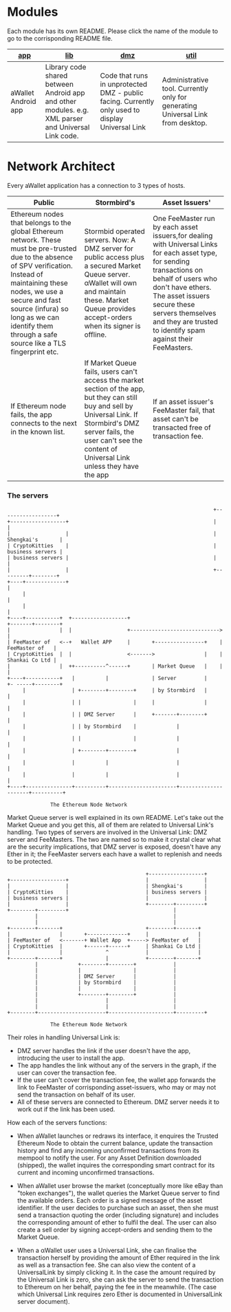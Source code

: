 # Modules

Each module has its own README. Please click the name of the module to go to the corrisponding README file.

| [app](../app/README.md) | [lib](../lib/README.md) | [dmz](../dmz/README.md) | [util](../util/README.md) |
| --- | --- | --- | --- |
| aWallet Android app | Library code shared between Android app and other modules. e.g. XML parser and Universal Link code. | Code that runs in unprotected DMZ - public facing. Currently only used to display Universal Link | Administrative tool. Currently only for generating Universal Link from desktop. |

# Network Architect

Every aWallet application has a connection to 3 types of hosts.

| Public | Stormbird's | Asset Issuers' |
| ------ | ----------- | -------------- |
| Ethereum nodes that belongs to the global Ethereum network. These must be pre-trusted due to the absence of SPV verification. Instead of maintaining these nodes, we use a secure and fast source (infura) so long as we can identify them through a safe source like a TLS fingerprint etc. | Stormbid operated servers. Now: A DMZ server for public access plus a secured Market Queue server. αWallet will own and maintain these. Market Queue provides accept-orders when its signer is offline. | One FeeMaster run by each asset issuers,for dealing with Universal Links for each asset type, for sending transactions on behalf of users who don't have ethers. The asset issuers secure these servers themselves and they are trusted to identify spam against their FeeMasters. |
| If Ethereum node fails, the app connects to the next in the known list. | If Market Queue fails, users can't access the market section of the app, but they can still buy and sell by Universal Link.  If Stormbird's DMZ server fails, the user can't see the content of Universal Link unless they have the app | If an asset issuer's FeeMaster fail, that asset can't be transacted free of transaction fee. |

### The servers

                                                                       +------------------+
    +------------------+                                               |                  |
    |                  |                                               | Shengkai's       |
    | CryptoKitties    |                                               | business servers |
    | business servers |                                               |                  |
    |                  |                                               +---------+--------+
    +----+-------------+                                                         |
         |                                                                       |
         |                                                                       |
    +----+-----------+  +------------------+                             +-------+--------+
    |                |  |                  +----------------------------->                |
    | FeeMaster of   <--+   Wallet APP     |       +----------------+    | FeeMaster of   |
    | CryptoKitties  |  |                  <------->                |    | Shankai Co Ltd |
    |                |  ++----------^------+       | Market Queue   |    |                |
    +----+-----------+   |          |              | Server         |    +- -----+--------+
         |               | +--------+--------+     | by Stormbird   |            |
         |               | |                 |     |                |            |
         |               | | DMZ Server      |     +-------+--------+            |
         |               | | by Stormbird    |             |                     |
         |               | |                 |             |                     |
         |               | +--------+--------+             |                     |
         |               |          |                      |                     |
         |               |          |                      |                     |
    +----+---------------+----------+----------------------+---------------------+----------+

                  The Ethereum Node Network

Market Queue server is well explained in its own README. Let's take out the Market Queue and you get this, all of them are related to Universal Link's handling. Two types of servers are involved in the Universal Link: DMZ server and FeeMasters. The two are named so to make it crystal clear what are the security implications, that DMZ server is exposed, doesn't have any Ether in it; the FeeMaster servers each have a wallet to replenish and needs to be protected.


                                                 +------------------+
    +------------------+                         |                  |
    |                  |                         | Shengkai's       |
    | CryptoKitties    |                         | business servers |
    | business servers |                         |                  |
    |                  |                         +--------+---------+
    +--------+---------+                                  |
             |                                            |
             |                                            |
    +--------+-------+                           +--------+-------+
    |                |       +-------------+     |                |
    | FeeMaster of   <-------+ Wallet App  +-----> FeeMaster of   |
    | CryptoKitties  |       +------+------+     | Shankai Co Ltd |
    |                |              ^            |                |
    +--------+-------+              |            +--------+-------+
             |             +--------+--------+            |
             |             |                 |            |
             |             | DMZ Server      |            |
             |             | by Stormbird    |            |
             |             |                 |            |
             |             +--------+--------+            |
             |                      |                     |
             |                      |                     |
    +--------+----------------------+---------------------+---------+

                  The Ethereum Node Network

Their roles in handling Universal Link is:

- DMZ server handles the link if the user doesn't have the app, introducing the user to install the app.
- The app handles the link without any of the servers in the graph, if the user can cover the transaction fee.
- If the user can't cover the transaction fee, the wallet app forwards the link to FeeMaster of corrisponding asset-issuers, who may or may not send the transaction on behalf of its user.
- All of these servers are connected to Ethereum. DMZ server needs it to work out if the link has been used.

How each of the servers functions:

- When aWallet launches or redraws its interface, it enquires the Trusted Ethereum Node to obtain the current balance, update the transaction history and find any incoming unconfirmed transactions from its mempool to notify the user. For any Asset Definition downloaded (shipped), the wallet inquires the corresponding smart contract for its current and incoming unconfirmed transactions.

- When aWallet user browse the market (conceptually more like eBay than "token exchanges"), the wallet queries the Market Queue server to find the available orders. Each order is a signed message of the asset identifier. If the user decides to purchase such an asset, then she must send a transaction quoting the order (including signature) and includes the corresponding amount of ether to fulfil the deal. The user can also create a sell order by signing accept-orders and sending them to the Market Queue.

- When a αWallet user uses a Universal Link, she can finalise the transaction herself by providing the amount of Ether required in the link as well as a transaction fee. She can also view the content of a UniversalLink by simply clicking it. In the case the amount required by the Universal Link is zero, she can ask the server to send the transaction to Ethereum on her behalf, paying the fee in the meanwhile. (The case which Universal Link requires zero Ether is documented in UniversalLink server document).
